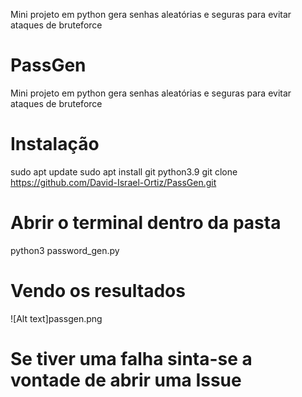 
Mini projeto em python gera senhas aleatórias e seguras para evitar ataques de bruteforce
# PassGen
Mini projeto em python gera senhas aleatórias e seguras para evitar ataques de bruteforce
# Instalação
sudo apt update 
sudo apt install git python3.9 
git clone https://github.com/David-Israel-Ortiz/PassGen.git

# Abrir o terminal dentro da pasta
python3 password_gen.py
# Vendo os resultados
![Alt text]passgen.png 
# Se tiver uma falha sinta-se a vontade de abrir uma Issue
